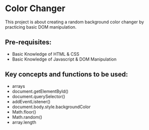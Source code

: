 # Color Changer

This project is about creating a random background color changer by practicing basic DOM manipulation.

## Pre-requisites:

- Basic Knowledge of HTML & CSS
- Basic Knowledge of Javascript & DOM Manipulation

## Key concepts and functions to be used:

- arrays
- document.getElementById()
- document.querySelector()
- addEventListener()
- document.body.style.backgroundColor
- Math.floor()
- Math.random()
- array.length
